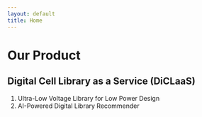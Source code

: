 ```yaml
---
layout: default
title: Home
---
```


# Our Product

## Digital Cell Library as a Service (DiCLaaS)

1. Ultra-Low Voltage Library for Low Power Design
2. AI-Powered Digital Library Recommender
